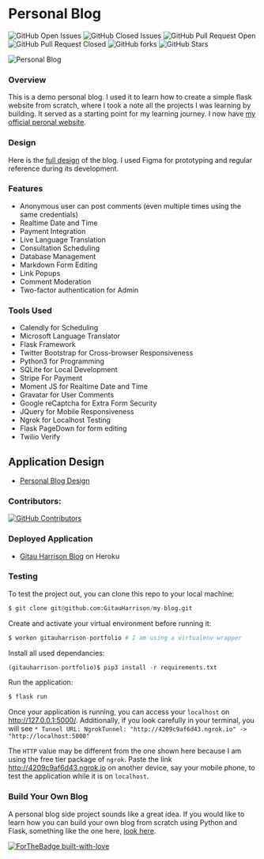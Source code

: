 # Personal Blog

![GitHub Open Issues](https://img.shields.io/github/issues/GitauHarrison/my-blog) ![GitHub Closed Issues](https://img.shields.io/github/issues-closed/GitauHarrison/my-blog) ![GitHub Pull Request Open](https://img.shields.io/github/issues-pr/GitauHarrison/my-blog) ![GitHub Pull Request Closed](https://img.shields.io/github/issues-pr-closed/GitauHarrison/my-blog) ![GitHub forks](https://img.shields.io/github/forks/GitauHarrison/my-blog) ![GitHub Stars](https://img.shields.io/github/stars/GitauHarrison/my-blog)

![Personal Blog](app/static/images/personal_blog.gif)

### Overview
This is a demo personal blog. I used it to learn how to create a simple flask website from scratch, where I took a note all the projects I was learning by building. It served as a starting point for my learning journey. I now have [my official peronal website](https://gitauharrison.com).

### Design
Here is the  [full design](https://www.figma.com/proto/7crZ9XsIKbcptPwzuCxwDJ/Personal-Blog%2FPortfolio?node-id=1%3A2&scaling=min-zoom&page-id=0%3A1) of the blog. I used Figma for prototyping and regular reference during its development.

### Features
* Anonymous user can post comments (even multiple times using the same credentials)
* Realtime Date and Time
* Payment Integration
* Live Language Translation
* Consultation Scheduling
* Database Management
* Markdown Form Editing
* Link Popups
* Comment Moderation
* Two-factor authentication for Admin

### Tools Used

* Calendly for Scheduling
* Microsoft Language Translator
* Flask Framework
* Twitter Bootstrap for Cross-browser Responsiveness
* Python3 for Programming
* SQLite for Local Development
* Stripe For Payment
* Moment JS for Realtime Date and Time
* Gravatar for User Comments
* Google reCaptcha for Extra Form Security
* JQuery for Mobile Responsiveness
* Ngrok for Localhost Testing
* Flask PageDown for form editing
* Twilio Verify

## Application Design

* [Personal Blog Design](https://www.figma.com/proto/7crZ9XsIKbcptPwzuCxwDJ/Personal-Blog%2FPortfolio?node-id=0%3A1&scaling=min-zoom&page-id=0%3A1)

### Contributors:

[![GitHub Contributors](https://img.shields.io/github/contributors/GitauHarrison/my-blog)](https://github.com/GitauHarrison/my-blog/graphs/contributors)


### Deployed Application
* [Gitau Harrison Blog](https://gitauharrison-blog.herokuapp.com/home)  on Heroku

### Testing
To test the project out, you can clone this repo to your local machine:

```python
$ git clone git@github.com:GitauHarrison/my-blog.git
```

Create and activate your virtual environment before running it:
```python
$ workon gitauharrison-portfolio # I am using a virtualenv wrapper
```

Install all used dependancies:
```python
(gitauharrison-portfolio)$ pip3 install -r requirements.txt
```

Run the application:
```python
$ flask run
```
Once your application is running, you can access your `localhost` on http://127.0.0.1:5000/. Additionally, if you look carefully in your terminal, you will see `* Tunnel URL: NgrokTunnel: "http://4209c9af6d43.ngrok.io" -> "http://localhost:5000"`

The `HTTP` value may be different from the one shown here because I am using the free tier package of `ngrok`. Paste the link http://4209c9af6d43.ngrok.io on another device, say your mobile phone, to test the application while it is on `localhost`.

### Build Your Own Blog

A personal blog side project sounds like a great idea. If you would like to learn how you can build your own blog from scratch using Python and Flask, something like the one here, [look here](https://github.com/GitauHarrison/notes/blob/master/web_development/personal_blog/personal_blog.md).

[![ForTheBadge built-with-love](http://ForTheBadge.com/images/badges/built-with-love.svg)](https://github.com/GitauHarrison/my-blog)